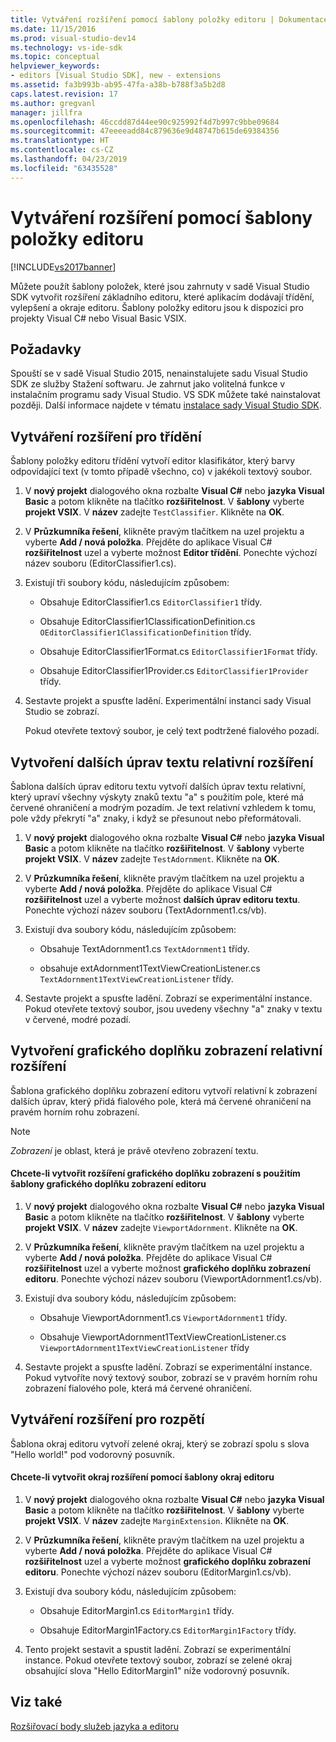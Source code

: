 ```yaml
---
title: Vytváření rozšíření pomocí šablony položky editoru | Dokumentace Microsoftu
ms.date: 11/15/2016
ms.prod: visual-studio-dev14
ms.technology: vs-ide-sdk
ms.topic: conceptual
helpviewer_keywords:
- editors [Visual Studio SDK], new - extensions
ms.assetid: fa3b993b-ab95-47fa-a38b-b788f3a5b2d8
caps.latest.revision: 17
ms.author: gregvanl
manager: jillfra
ms.openlocfilehash: 46ccdd87d44ee90c925992f4d7b997c9bbe09684
ms.sourcegitcommit: 47eeeeadd84c879636e9d48747b615de69384356
ms.translationtype: HT
ms.contentlocale: cs-CZ
ms.lasthandoff: 04/23/2019
ms.locfileid: "63435528"
---
```

# <a name="creating-an-extension-with-an-editor-item-template"></a>Vytváření rozšíření pomocí šablony položky editoru
[!INCLUDE[vs2017banner](../includes/vs2017banner.md)]

Můžete použít šablony položek, které jsou zahrnuty v sadě Visual Studio SDK vytvořit rozšíření základního editoru, které aplikacím dodávají třídění, vylepšení a okraje editoru. Šablony položky editoru jsou k dispozici pro projekty Visual C# nebo Visual Basic VSIX.  
  
## <a name="prerequisites"></a>Požadavky  
 Spouští se v sadě Visual Studio 2015, nenainstalujete sadu Visual Studio SDK ze služby Stažení softwaru. Je zahrnut jako volitelná funkce v instalačním programu sady Visual Studio. VS SDK můžete také nainstalovat později. Další informace najdete v tématu [instalace sady Visual Studio SDK](../extensibility/installing-the-visual-studio-sdk.md).  
  
## <a name="creating-a-classifier-extension"></a>Vytváření rozšíření pro třídění  
 Šablony položky editoru třídění vytvoří editor klasifikátor, který barvy odpovídající text (v tomto případě všechno, co) v jakékoli textový soubor.  
  
1. V **nový projekt** dialogového okna rozbalte **Visual C#** nebo **jazyka Visual Basic** a potom klikněte na tlačítko **rozšiřitelnost**. V **šablony** vyberte **projekt VSIX**. V **název** zadejte `TestClassifier`. Klikněte na **OK**.  
  
2. V **Průzkumníka řešení**, klikněte pravým tlačítkem na uzel projektu a vyberte **Add / nová položka**. Přejděte do aplikace Visual C# **rozšiřitelnost** uzel a vyberte možnost **Editor třídění**. Ponechte výchozí název souboru (EditorClassifier1.cs).  
  
3. Existují tři soubory kódu, následujícím způsobem:  
  
    - Obsahuje EditorClassifier1.cs `EditorClassifier1` třídy.  
  
    - Obsahuje EditorClassifier1ClassificationDefinition.cs `OEditorClassifier1ClassificationDefinition` třídy.  
  
    - Obsahuje EditorClassifier1Format.cs `EditorClassifier1Format` třídy.  
  
    - Obsahuje EditorClassifier1Provider.cs `EditorClassifier1Provider` třídy.  
  
4. Sestavte projekt a spusťte ladění. Experimentální instanci sady Visual Studio se zobrazí.  
  
     Pokud otevřete textový soubor, je celý text podtržené fialového pozadí.  
  
## <a name="creating-a-text-relative-adornment-extension"></a>Vytvoření dalších úprav textu relativní rozšíření  
 Šablona dalších úprav editoru textu vytvoří dalších úprav textu relativní, který upraví všechny výskyty znaků textu "a" s použitím pole, které má červené ohraničení a modrým pozadím. Je text relativní vzhledem k tomu, pole vždy překrytí "a" znaky, i když se přesunout nebo přeformátovali.  
  
1. V **nový projekt** dialogového okna rozbalte **Visual C#** nebo **jazyka Visual Basic** a potom klikněte na tlačítko **rozšiřitelnost**. V **šablony** vyberte **projekt VSIX**. V **název** zadejte `TestAdornment`. Klikněte na **OK**.  
  
2. V **Průzkumníka řešení**, klikněte pravým tlačítkem na uzel projektu a vyberte **Add / nová položka**. Přejděte do aplikace Visual C# **rozšiřitelnost** uzel a vyberte možnost **dalších úprav editoru textu**. Ponechte výchozí název souboru (TextAdornment1.cs/vb).  
  
3. Existují dva soubory kódu, následujícím způsobem:  
  
    - Obsahuje TextAdornment1.cs `TextAdornment1` třídy.  
  
    - obsahuje extAdornment1TextViewCreationListener.cs `TextAdornment1TextViewCreationListener` třídy.  
  
4. Sestavte projekt a spusťte ladění. Zobrazí se experimentální instance. Pokud otevřete textový soubor, jsou uvedeny všechny "a" znaky v textu v červené, modré pozadí.  
  
## <a name="creating-a-viewport-relative-adornment-extension"></a>Vytvoření grafického doplňku zobrazení relativní rozšíření  
 Šablona grafického doplňku zobrazení editoru vytvoří relativní k zobrazení dalších úprav, který přidá fialového pole, která má červené ohraničení na pravém horním rohu zobrazení.  
  
> [!NOTE]
> *Zobrazení* je oblast, která je právě otevřeno zobrazení textu.  
  
#### <a name="to-create-a-viewport-adornment-extension-by-using-the-editor-viewport-adornment-template"></a>Chcete-li vytvořit rozšíření grafického doplňku zobrazení s použitím šablony grafického doplňku zobrazení editoru  
  
1. V **nový projekt** dialogového okna rozbalte **Visual C#** nebo **jazyka Visual Basic** a potom klikněte na tlačítko **rozšiřitelnost**. V **šablony** vyberte **projekt VSIX**. V **název** zadejte `ViewportAdornment`. Klikněte na **OK**.  
  
2. V **Průzkumníka řešení**, klikněte pravým tlačítkem na uzel projektu a vyberte **Add / nová položka**. Přejděte do aplikace Visual C# **rozšiřitelnost** uzel a vyberte možnost **grafického doplňku zobrazení editoru**. Ponechte výchozí název souboru (ViewportAdornment1.cs/vb).  
  
3. Existují dva soubory kódu, následujícím způsobem:  
  
    - Obsahuje ViewportAdornment1.cs `ViewportAdornment1` třídy.  
  
    - Obsahuje ViewportAdornment1TextViewCreationListener.cs `ViewportAdornment1TextViewCreationListener` třídy  
  
4. Sestavte projekt a spusťte ladění. Zobrazí se experimentální instance. Pokud vytvoříte nový textový soubor, zobrazí se v pravém horním rohu zobrazení fialového pole, která má červené ohraničení.  
  
## <a name="creating-a-margin-extension"></a>Vytváření rozšíření pro rozpětí  
 Šablona okraj editoru vytvoří zelené okraj, který se zobrazí spolu s slova "Hello world!" pod vodorovný posuvník.  
  
#### <a name="to-create-a-margin-extension-by-using-the-editor-margin-template"></a>Chcete-li vytvořit okraj rozšíření pomocí šablony okraj editoru  
  
1. V **nový projekt** dialogového okna rozbalte **Visual C#** nebo **jazyka Visual Basic** a potom klikněte na tlačítko **rozšiřitelnost**. V **šablony** vyberte **projekt VSIX**. V **název** zadejte `MarginExtension`. Klikněte na **OK**.  
  
2. V **Průzkumníka řešení**, klikněte pravým tlačítkem na uzel projektu a vyberte **Add / nová položka**. Přejděte do aplikace Visual C# **rozšiřitelnost** uzel a vyberte možnost **grafického doplňku zobrazení editoru**. Ponechte výchozí název souboru (EditorMargin1.cs/vb).  
  
3. Existují dva soubory kódu, následujícím způsobem:  
  
    - Obsahuje EditorMargin1.cs `EditorMargin1` třídy.  
  
    - Obsahuje EditorMargin1Factory.cs `EditorMargin1Factory` třídy.  
  
4. Tento projekt sestavit a spustit ladění. Zobrazí se experimentální instance. Pokud otevřete textový soubor, zobrazí se zelené okraj obsahující slova "Hello EditorMargin1" níže vodorovný posuvník.  
  
## <a name="see-also"></a>Viz také  
 [Rozšiřovací body služeb jazyka a editoru](../extensibility/language-service-and-editor-extension-points.md)
